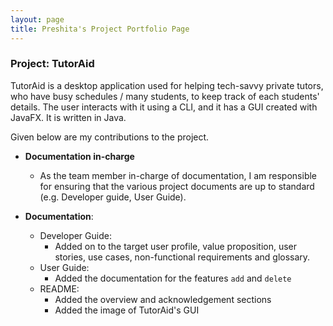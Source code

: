 ```yaml
---
layout: page
title: Preshita's Project Portfolio Page
---
```


### Project: TutorAid

TutorAid is a desktop application used for helping tech-savvy private tutors, who have busy schedules / many students, to keep track of each students' details. The user interacts with it using a CLI, and it has a GUI created with JavaFX. It is written in Java.

Given below are my contributions to the project.

* **Documentation in-charge**
    * As the team member in-charge of documentation, I am responsible for ensuring that the various project documents are up to standard (e.g. Developer guide, User Guide). 

* **Documentation**:
    * Developer Guide:
      * Added on to the target user profile, value proposition, user stories, use cases, non-functional requirements and glossary.
    * User Guide:
        * Added the documentation for the features `add` and `delete`
    * README:
        * Added the overview and acknowledgement sections
        * Added the image of TutorAid's GUI

